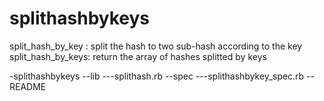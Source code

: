 splithashbykeys
===============
split_hash_by_key : split the hash to two sub-hash according to the key
split_hash_by_keys: return the array of hashes splitted by keys

-splithashbykeys
--lib
---splithash.rb
--spec
---splithashbykey_spec.rb
--README
